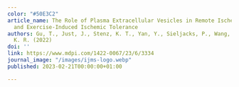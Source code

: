 ```yaml
---
color: "#50E3C2"
article_name: The Role of Plasma Extracellular Vesicles in Remote Ischemic Conditioning
  and Exercise-Induced Ischemic Tolerance
authors: Gu, T., Just, J., Stenz, K. T., Yan, Y., Sieljacks, P., Wang, J., ... & Drasbek,
  K. R. (2022)
doi: ''
link: https://www.mdpi.com/1422-0067/23/6/3334
journal_image: "/images/ijms-logo.webp"
published: 2023-02-21T00:00:00+01:00

---
```

